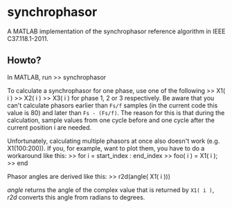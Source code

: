 # synchrophasor
A MATLAB implementation of the synchrophasor reference algorithm
in IEEE C37.118.1-2011. 

## Howto?
In MATLAB, run
	>> synchrophasor

To calculate a synchrophasor for one phase, use one of the following
	>> X1( i )
	>> X2( i )
	>> X3( i )
for phase 1, 2 or 3 respectively. Be aware that you can't calculate phasors
earlier than `Fs/f` samples (in the current code this value is 80) and later 
than `Fs - (Fs/f)`. The reason for this is that during the calculation, sample
values from one cycle before and one cycle after the current position i are
needed.

Unfortunately, calculating multiple phasors at once also doesn't work 
(e.g. X1(100:200)). If you, for example, want to plot them, you have to do
a workaround like this:
	>> for i = start_index : end_index
	>>     foo( i ) = X1( i );
	>> end

Phasor angles are derived like this:
	>> r2d(angle( X1( i )))

*angle* returns the angle of the complex value that is returned by `X1( i )`,
*r2d* converts this angle from radians to degrees.